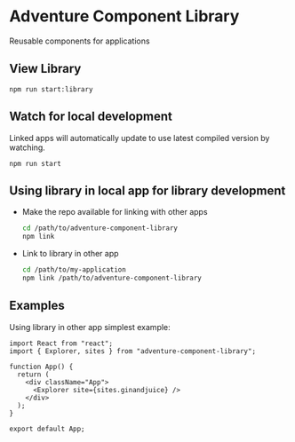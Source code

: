 # Adventure Component Library

Reusable components for applications

## View Library

`npm run start:library`

## Watch for local development

Linked apps will automatically update to use latest compiled version by watching.

`npm run start`

## Using library in local app for library development

- Make the repo available for linking with other apps
    ```bash
    cd /path/to/adventure-component-library
    npm link
    ```

- Link to library in other app
    ```bash
    cd /path/to/my-application
    npm link /path/to/adventure-component-library
    ```

## Examples

Using library in other app simplest example:
```JSX
import React from "react";
import { Explorer, sites } from "adventure-component-library";

function App() {
  return (
    <div className="App">
      <Explorer site={sites.ginandjuice} />
    </div>
  );
}

export default App;
```